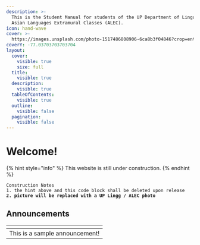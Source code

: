 ```yaml
---
description: >-
  This is the Student Manual for students of the UP Department of Linguistics'
  Asian Languages Extramural Classes (ALEC).
icon: hand-wave
cover: >-
  https://images.unsplash.com/photo-1517486808906-6ca8b3f04846?crop=entropy&cs=srgb&fm=jpg&ixid=M3wxOTcwMjR8MHwxfHNlYXJjaHwyfHxzdHVkZW50c3xlbnwwfHx8fDE3Mzc5NjA5NDR8MA&ixlib=rb-4.0.3&q=85
coverY: -77.03703703703704
layout:
  cover:
    visible: true
    size: full
  title:
    visible: true
  description:
    visible: true
  tableOfContents:
    visible: true
  outline:
    visible: false
  pagination:
    visible: false
---
```


# Welcome!

{% hint style="info" %}
This website is still under construction.
{% endhint %}

<pre><code>Construction Notes
1. the hint above and this code block shall be deleted upon release
<strong>2. picture will be replaced with a UP Lingg / ALEC photo
</strong></code></pre>

## Announcements

<table data-view="cards"><thead><tr><th></th></tr></thead><tbody><tr><td>This is a sample announcement!</td></tr></tbody></table>
